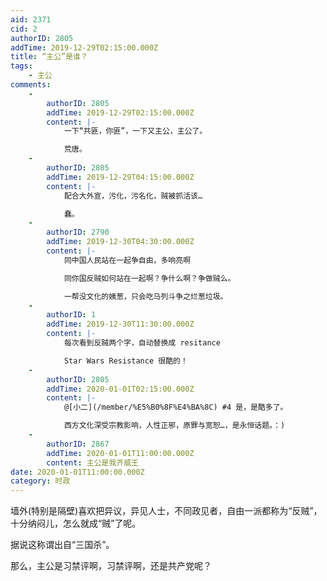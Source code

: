 ```yaml
---
aid: 2371
cid: 2
authorID: 2805
addTime: 2019-12-29T02:15:00.000Z
title: “主公”是谁？
tags:
    - 主公
comments:
    -
        authorID: 2805
        addTime: 2019-12-29T02:15:00.000Z
        content: |-
            一下“共匪，你匪”，一下又主公，主公了。

            荒唐。
    -
        authorID: 2805
        addTime: 2019-12-29T04:15:00.000Z
        content: |-
            配合大外宣，污化，污名化，贼被抓活该…

            蠢。
    -
        authorID: 2790
        addTime: 2019-12-30T04:30:00.000Z
        content: |-
            同中国人民站在一起争自由，多响亮啊

            同你国反贼如何站在一起啊？争什么啊？争做贼么。

            一帮没文化的姨葱，只会吃马列斗争之烂葱垃圾。
    -
        authorID: 1
        addTime: 2019-12-30T11:30:00.000Z
        content: |-
            每次看到反贼两个字，自动替换成 resitance

            Star Wars Resistance 很酷的！
    -
        authorID: 2805
        addTime: 2020-01-01T02:15:00.000Z
        content: |-
            @[小二](/member/%E5%B0%8F%E4%BA%8C) #4 是，是酷多了。

            西方文化深受宗教影响，人性正邪，原罪与宽恕…，是永恒话题。：)
    -
        authorID: 2867
        addTime: 2020-01-01T11:00:00.000Z
        content: 主公是我齐威王
date: 2020-01-01T11:00:00.000Z
category: 时政
---
```


墙外(特别是隔壁)喜欢把异议，异见人士，不同政见者，自由一派都称为“反贼”，十分纳闷儿，怎么就成“贼”了呢。

据说这称谓出自“三国杀”。

那么，主公是习禁评啊，习禁评啊，还是共产党呢？
